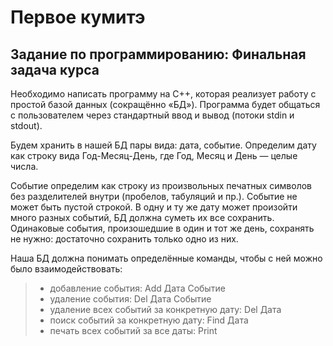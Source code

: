 # Первое кумитэ
## Задание по программированию: Финальная задача курса
Необходимо написать программу на С++, которая реализует работу с простой базой данных (сокращённо «БД»).
Программа будет общаться с пользователем через стандартный ввод и вывод (потоки stdin и stdout).  

Будем хранить в нашей БД пары вида: дата, событие.
Определим дату как строку вида Год-Месяц-День, где Год, Месяц и День — целые числа.  

Событие определим как строку из произвольных печатных символов без разделителей внутри (пробелов, табуляций и пр.).
Событие не может быть пустой строкой. В одну и ту же дату может произойти много разных событий, БД должна суметь их все сохранить.
Одинаковые события, произошедшие в один и тот же день, сохранять не нужно: достаточно сохранить только одно из них.  

Наша БД должна понимать определённые команды, чтобы с ней можно было взаимодействовать:

>- добавление события:                        Add Дата Событие
>- удаление события:                          Del Дата Событие
>- удаление всех событий за конкретную дату:  Del Дата
>- поиск событий за конкретную дату:          Find Дата
>- печать всех событий за все даты:           Print
